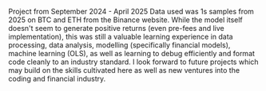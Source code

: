 Project from September 2024 - April 2025
Data used was 1s samples from 2025 on BTC and ETH from the Binance website. 
While the model itself doesn't seem to generate positive returns (even pre-fees and live implementation), this was still a valuable learning experience in data processing, data analysis, modelling (specifically financial models), machine learning (OLS), as well as learning to debug efficiently and format code cleanly to an industry standard. 
I look forward to future projects which may build on the skills cultivated here as well as new ventures into the coding and financial industry.
